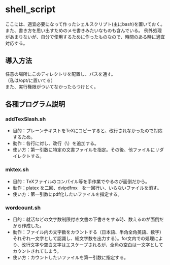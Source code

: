 # shell_script
ここには、適宜必要になって作ったシェルスクリプト(主にbash)を置いておく。  
また、書き方を思い出すためのメモ書きみたいなものも含んでいる。 
例外処理があまりないが、自分で使用するために作ったものなので、時間のある時に適宜対応する。
## 導入方法
任意の場所にこのディレクトリを配置し、パスを通す。  
（私は/opt/に置いてる）  
また、実行権限がついてなかったらつけとく。
## 各種プログラム説明
### addTexSlash.sh
* 目的：プレーンテキストをTeXにコピーすると、改行されなかったので対応するため。
* 動作：各行に対し、改行（\\）を追加する。
* 使い方：第一引数に特定の文書ファイルを指定。その後、他ファイルにリダイレクトする。
### mktex.sh
* 目的：TeXファイルのコンパイル等を手作業でやるのが面倒だから。
* 動作：platex を二回、dvipdfmx　を一回行い、いらないファイルを消す。
* 使い方：第一引数にpdf化したいファイルを指定する。
### wordcount.sh
* 目的：就活などの文字数制限付き文書の下書きをする時、数えるのが面倒だから作成した。
* 動作：ファイル内の文字数をカウントする（日本語、半角全角英語、数字）それぞれ一文字として認識し、総文字数を出力する）。for文内での処理により、改行文字や空白文字はエスケープされるが、全角の空白は一文字としてカウントされてしまう。
* 使い方：カウントしたいファイルを第一引数に指定する。

